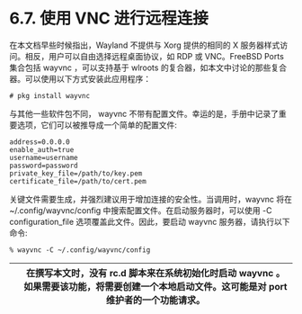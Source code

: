 # 6.7. 使用 VNC 进行远程连接

在本文档早些时候指出，Wayland 不提供与 Xorg 提供的相同的 X 服务器样式访问。相反，用户可以自由选择远程桌面协议，如 RDP 或 VNC。FreeBSD Ports 集合包括 wayvnc ，可以支持基于 wlroots 的复合器，如本文中讨论的那些复合器。可以使用以下方式安装此应用程序：

```
# pkg install wayvnc
```

与其他一些软件包不同， wayvnc 不带有配置文件。幸运的是，手册中记录了重要选项，它们可以被推导成一个简单的配置文件:

```
address=0.0.0.0
enable_auth=true
username=username
password=password
private_key_file=/path/to/key.pem
certificate_file=/path/to/cert.pem
```

关键文件需要生成，并强烈建议用于增加连接的安全性。当调用时，wayvnc 将在 ~/.config/wayvnc/config 中搜索配置文件。在启动服务器时，可以使用 -C configuration_file 选项覆盖此文件。因此，要启动 wayvnc 服务器，请执行以下命令:

```
% wayvnc -C ~/.config/wayvnc/config
```

|  | 在撰写本文时，没有 rc.d 脚本来在系统初始化时启动 wayvnc 。如果需要该功能，将需要创建一个本地启动文件。这可能是对 port 维护者的一个功能请求。 |
| -- | ---------------------------------------------------------------------------------------------------------------------------------------------- |
